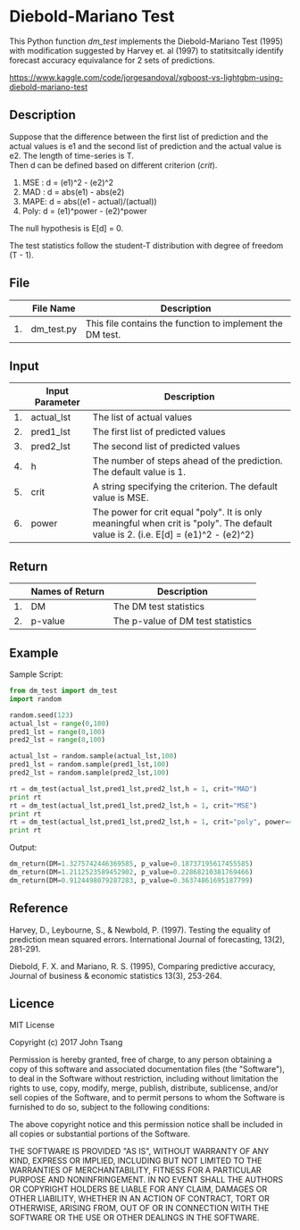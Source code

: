 # Diebold-Mariano Test
This Python function <i>dm_test</i> implements the Diebold-Mariano Test (1995) with modification suggested by Harvey et. al (1997) to statitsitcally identify forecast accuracy equivalance for 2 sets of predictions.

https://www.kaggle.com/code/jorgesandoval/xgboost-vs-lightgbm-using-diebold-mariano-test

## Description

Suppose that the difference between the first list of prediction and the actual values is e1 and the second list of prediction and the actual value is e2. The length of time-series is T. <br>
Then d can be defined based on different criterion (<i>crit</i>).
<br>
<ol>
  <li>MSE : d = (e1)^2 - (e2)^2</li>
  <li>MAD : d = abs(e1) - abs(e2)</li>
  <li>MAPE: d = abs((e1 - actual)/(actual))</li>
  <li>Poly: d = (e1)^power - (e2)^power</li>
</ol>
The null hypothesis is E[d] = 0.

The test statistics follow the student-T distribution with degree of freedom (T - 1).

## File
|    | File Name  | Description                                               |
|----|------------|-----------------------------------------------------------|
| 1. | dm_test.py | This file contains the function to implement the DM test. |

## Input

|    | Input Parameter | Description                                                                                                                        |
|----|-----------------|------------------------------------------------------------------------------------------------------------------------------------|
| 1. | actual_lst      | The list of actual values                                                                                                          |
| 2. | pred1_lst       | The first list of predicted values                                                                                                 |
| 3. | pred2_lst       | The second list of predicted values                                                                                                |
| 4. | h               | The number of steps ahead of the prediction. The default value is 1.                                                               |
| 5. | crit            | A string specifying the criterion. The default value is MSE.                                                                       |
| 6. | power           | The power for crit equal "poly".  It is only meaningful when crit is "poly". The default value is 2. (i.e. E[d] = (e1)^2 - (e2)^2) |

## Return

|    | Names of Return | Description                       |
|----|-----------------|-----------------------------------|
| 1. | DM              | The DM test statistics            |
| 2. | p-value         | The p-value of DM test statistics |

## Example

Sample Script:
```Python
from dm_test import dm_test
import random

random.seed(123)
actual_lst = range(0,100)
pred1_lst = range(0,100)
pred2_lst = range(0,100)

actual_lst = random.sample(actual_lst,100)
pred1_lst = random.sample(pred1_lst,100)
pred2_lst = random.sample(pred2_lst,100)

rt = dm_test(actual_lst,pred1_lst,pred2_lst,h = 1, crit="MAD")
print rt
rt = dm_test(actual_lst,pred1_lst,pred2_lst,h = 1, crit="MSE")
print rt
rt = dm_test(actual_lst,pred1_lst,pred2_lst,h = 1, crit="poly", power=4)
print rt
```

Output:
```Python
dm_return(DM=1.3275742446369585, p_value=0.18737195617455585)
dm_return(DM=1.2112523589452902, p_value=0.22868210381769466)
dm_return(DM=0.9124498079287283, p_value=0.36374861695187799)
```

## Reference

Harvey, D., Leybourne, S., & Newbold, P. (1997). Testing the equality of 
   prediction mean squared errors. International Journal of forecasting, 
   13(2), 281-291.

Diebold, F. X. and Mariano, R. S. (1995), Comparing predictive accuracy, 
   Journal of business & economic statistics 13(3), 253-264.

## Licence

MIT License

Copyright (c) 2017 John Tsang

Permission is hereby granted, free of charge, to any person obtaining a copy
of this software and associated documentation files (the "Software"), to deal
in the Software without restriction, including without limitation the rights
to use, copy, modify, merge, publish, distribute, sublicense, and/or sell
copies of the Software, and to permit persons to whom the Software is
furnished to do so, subject to the following conditions:

The above copyright notice and this permission notice shall be included in all
copies or substantial portions of the Software.

THE SOFTWARE IS PROVIDED "AS IS", WITHOUT WARRANTY OF ANY KIND, EXPRESS OR
IMPLIED, INCLUDING BUT NOT LIMITED TO THE WARRANTIES OF MERCHANTABILITY,
FITNESS FOR A PARTICULAR PURPOSE AND NONINFRINGEMENT. IN NO EVENT SHALL THE
AUTHORS OR COPYRIGHT HOLDERS BE LIABLE FOR ANY CLAIM, DAMAGES OR OTHER
LIABILITY, WHETHER IN AN ACTION OF CONTRACT, TORT OR OTHERWISE, ARISING FROM,
OUT OF OR IN CONNECTION WITH THE SOFTWARE OR THE USE OR OTHER DEALINGS IN THE
SOFTWARE.
